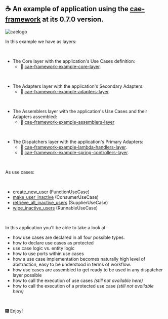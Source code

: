 ## ☕ An example of application using the [cae-framework](https://github.com/clean-arch-enablers-project/cae-framework) at its 0.7.0 version.
![caelogo](https://github.com/zeluciojr/cae-framework-example/assets/60593328/def34ec8-0897-463a-bce3-031c1bfd205f)

In this example we have as layers:

<br>

- The Core layer with the application's Use Cases definition:
  - 🔗 [cae-framework-example-core-layer](https://github.com/zeluciojr/cae-framework-example/tree/0.7.0/cae-framework-example-core-layer).

<br>

- The Adapters layer with the application's Secondary Adapters:
  - 🔗 [cae-framework-example-adapters-layer](https://github.com/zeluciojr/cae-framework-example/tree/0.7.0/cae-framework-example-adapters-layer).

<br>

- The Assemblers layer with the application's Use Cases and their Adapters assembled:
  - 🔗 [cae-framework-example-assemblers-layer](https://github.com/zeluciojr/cae-framework-example/tree/0.7.0/cae-framework-example-assemblers-layer)

<br>

- The Dispatchers layer with the application's Primary Adapters:
  -   🔗 [cae-framework-example-lambda-handlers-layer](https://github.com/zeluciojr/cae-framework-example/tree/0.7.0/cae-framework-example-lambda-handlers-layer).
  -   🔗 [cae-framework-example-spring-controllers-layer](https://github.com/zeluciojr/cae-framework-example/tree/0.7.0/cae-framework-example-spring-controllers-layer).

<br>

As use cases:

<br>

- [create_new_user](https://github.com/zeluciojr/cae-framework-example/tree/0.7.0/cae-framework-example-core-layer/src/main/java/com/zeluciojr/cae_framework_example/core/use_cases/create_new_user) (FunctionUseCase)
- [make_user_inactive](https://github.com/zeluciojr/cae-framework-example/tree/0.7.0/cae-framework-example-core-layer/src/main/java/com/zeluciojr/cae_framework_example/core/use_cases/make_user_inactive) (ConsumerUseCase)
- [retrieve_all_inactive_users](https://github.com/zeluciojr/cae-framework-example/tree/0.7.0/cae-framework-example-core-layer/src/main/java/com/zeluciojr/cae_framework_example/core/use_cases/retrieve_all_inactive_users) (SupplierUseCase)
- [wipe_inactive_users](https://github.com/zeluciojr/cae-framework-example/tree/0.7.0/cae-framework-example-core-layer/src/main/java/com/zeluciojr/cae_framework_example/core/use_cases/wipe_inactive_users) (RunnableUseCase)

<br>


In this application you'll be able to take a look at:

- how use cases are declared in all four possible types.
- how to declare use cases as protected
- use case logic vs. entity logic 
- how to use ports within use cases
- how a use case implementation becomes naturally high level of abstraction, easy to be understood in terms of workflow.
- how use cases are assembled to get ready to be used in any dispatcher layer possible
- how to call the execution of use cases _(still not available here)_
- how to call the execution of a protected use case _(still not available here)_

<br>

🎆 Enjoy!
